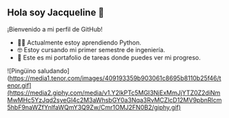 ## Hola soy Jacqueline 👋

¡Bienvenido a mi perfil de GitHub!

- 👩‍💻 Actualmente estoy aprendiendo Python.
- 🤓 Estoy cursando mi primer semestre de ingeniería.
- 👯 Este es mi portafolio de tareas donde puedes ver mi progreso.

![Pingüino saludando](https://media1.tenor.com/images/409193359b903061c8695b8110b25f46/tenor.gif](https://media2.giphy.com/media/v1.Y2lkPTc5MGI3NjExMmJjYTZ0Z2diNmMwMHc5YzJqd2syeGl4c2M3aWhsbGY0a3Nqa3RvMCZlcD12MV9pbnRlcm5hbF9naWZfYnlfaWQmY3Q9Zw/Cmr1OMJ2FN0B2/giphy.gif)

